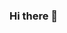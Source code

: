 ### Hi there 👋

<!--
**whyou19/whyou19** is a ✨ _special_ ✨ repository because its `README.md` (this file) appears on your GitHub profile.

Here are some ideas to get you started:

- 🔭 I’m currently working on ...
- 🌱 I’m currently learning ...
- 👯 I’m looking to collaborate on ...
- 🤔 I’m looking for help with ...
- 💬 Ask me about ...
- 📫 How to reach me: IG : @wahyujrs_19 || LinkedIn : Wahyu J. R. Sianipar || WA : 085260155096
- 😄 Pronouns: He/Him
- ⚡ Fun fact: ...
-->
